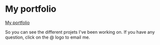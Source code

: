 # My portfolio
[My portfolio](https://sandravilder.com/)

So you can see the different projets I've been working on. If you have any question, click on the @ logo to email me.

